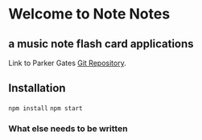 # Welcome to Note Notes

## a music note flash card applications

Link to Parker Gates [Git Repository](https://github.com/ParkerGates/).

## Installation

`npm install`
`npm start`

### What else needs to be written

